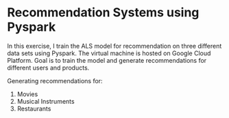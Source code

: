 # Recommendation Systems using Pyspark

In this exercise, I train the ALS model for recommendation on three different data sets using Pyspark. The virtual machine is hosted on Google Cloud Platform. Goal is to train the model and generate recommendations for different users and products.

Generating recommendations for:
1. Movies
2. Musical Instruments
3. Restaurants
